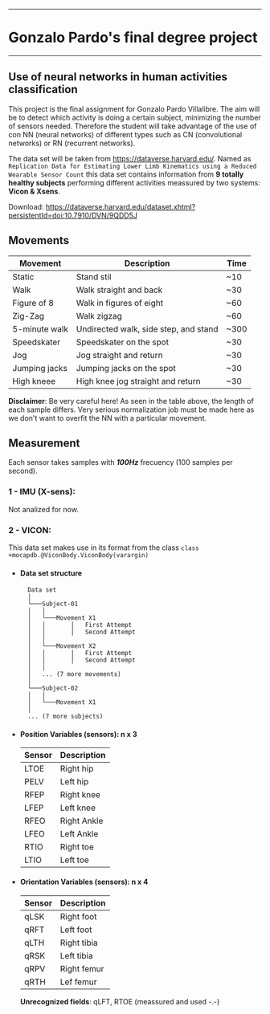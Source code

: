 -----------------------------------------

# Gonzalo Pardo's final degree project

-----------------------------------------

## Use of neural networks in human activities classification

This project is the final assignment for Gonzalo Pardo Villalibre. The aim will be to detect which activity is doing a certain subject, minimizing the number of sensors needed. Therefore the student will take advantage of the use of con NN (neural networks) of different types such as CN (convolutional networks) or RN (recurrent networks).

The data set will be taken from https://dataverse.harvard.edu/. Named as `Replication Data for Estimating Lower Limb Kinematics using a Reduced Wearable Sensor Count` this data set contains information from **9 totally healthy subjects** performing different activities meassured by two systems: **Vicon & Xsens**.

Download: https://dataverse.harvard.edu/dataset.xhtml?persistentId=doi:10.7910/DVN/9QDD5J

## Movements

| Movement          | Description                               | Time	|
|---                |---                                        |---	|
| Static            | Stand stil                                | ~10	|
| Walk              | Walk straight and back                    | ~30   | 
| Figure of 8       | Walk in figures of eight                  | ~60 	|
| Zig-Zag           | Walk zigzag                               | ~60  	|
| 5-minute walk     | Undirected walk, side step, and stand     | ~300 	|
| Speedskater       | Speedskater on the spot                   | ~30  	|
| Jog               | Jog straight and return                   | ~30  	|
| Jumping jacks     | Jumping jacks on the spot                 | ~30	|
| High kneee        | High knee jog straight and return         | ~30	|

**Disclaimer**: Be very careful here! As seen in the table above, the length of each sample differs. Very serious normalization job must be made here as we don't want to overfit the NN with a particular movement. 

## Measurement

Each sensor takes samples with ***100Hz*** frecuency (100 samples per second). 

### 1 - IMU (X-sens):

Not analized for now.

### 2 - VICON: 

This data set makes use in its format from the class `class +mocapdb.@ViconBody.ViconBody(varargin)`
* #### Data set structure

        Data set
        │
        └───Subject-01
        │   │
        │   └───Movement X1
        │   │       │   First Attempt
        │   │       │   Second Attempt
        │   │
        │   └───Movement X2
        │   │       │   First Attempt
        │   │       │   Second Attempt
        │   │ 
        │   ... (7 more movements)
        │   
        └───Subject-02
        │   │
        │   └───Movement X1
        │   
        ... (7 more subjects)
    

 + #### Position Variables (sensors): n x 3

    | Sensor    | Description   |
    |---        |---            |
    |  LTOE     | Right hip     | 
    |  PELV     | Left hip      |
    |  RFEP     | Right knee    |
    |  LFEP     | Left knee     |
    |  RFEO     | Right Ankle   | 
    |  LFEO     | Left Ankle    | 
    |  RTIO     | Right toe     | 
    |  LTIO     | Left toe      |

* #### Orientation Variables (sensors):  n x 4 

    | Sensor    | Description       |
    |---        |---                |
    |  qLSK     | Right foot        | 
    |  qRFT     | Left foot         |
    |  qLTH     | Right tibia       |
    |  qRSK     | Left tibia        |
    |  qRPV     | Right femur       | 
    |  qRTH     | Lef femur         | 
    
    **Unrecognized fields**: qLFT, RTOE (meassured and used -.-)
